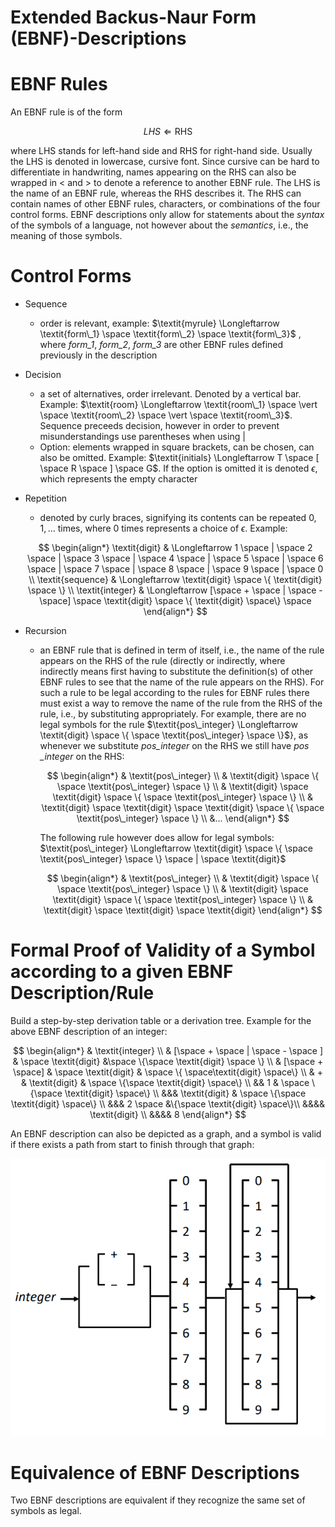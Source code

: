 # Extended Backus-Naur Form (EBNF)-Descriptions

# EBNF Rules

An EBNF rule is of the form

$$
\textit{LHS} \Longleftarrow \text{RHS}
$$

where LHS stands for left-hand side and RHS for right-hand side. Usually the LHS is denoted in lowercase, cursive font. Since cursive can be hard to differentiate in handwriting, names appearing on the RHS can also be wrapped in < and > to denote a reference to another EBNF rule. The LHS is the name of an EBNF rule, whereas the RHS describes it. The RHS can contain names of other EBNF rules, characters, or combinations of the four control forms.
EBNF descriptions only allow for statements about the *syntax* of the symbols of a language, not however about the *semantics*, i.e., the meaning of those symbols.

# Control Forms

- Sequence
    - order is relevant, example: $\textit{myrule} \Longleftarrow \textit{form\_1} \space \textit{form\_2} \space \textit{form\_3}$ , where $\textit{form\_1}$, $\textit{form\_2}$, $\textit{form\_3}$ are other EBNF rules defined previously in the description
- Decision
    - a set of alternatives, order irrelevant. Denoted by a vertical bar. Example: $\textit{room} \Longleftarrow \textit{room\_1} \space \vert \space \textit{room\_2} \space \vert \space \textit{room\_3}$. Sequence preceeds decision, however in order to prevent misunderstandings use parentheses when using |
    - Option: elements wrapped in square brackets, can be chosen, can also be omitted. Example: $\textit{initials} \Longleftarrow T \space [ \space R \space ] \space G$. If the option is omitted it is denoted $\epsilon$, which represents the empty character
- Repetition
    - denoted by curly braces, signifying its contents can be repeated $0, 1,...$ times, where 0 times represents a choice of $\epsilon$. Example:
    
    $$
    \begin{align*}
    \textit{digit} & \Longleftarrow 1 \space | \space 2 \space | \space 3 \space | \space 4 \space | \space 5 \space | \space 6 \space | \space 7 \space | \space 8 \space | \space 9 \space | \space 0 \\
    \textit{sequence} & \Longleftarrow \textit{digit} \space \{ \textit{digit} \space \} \\
    \textit{integer} & \Longleftarrow [\space + \space | \space - \space] \space \textit{digit} \space \{ \textit{digit} \space\} \space 
    \end{align*}
    $$
    
- Recursion
    - an EBNF rule that is defined in term of itself, i.e., the name of the rule appears on the RHS of the rule (directly or indirectly, where indirectly means first having to substitute the definition(s) of other EBNF rules to see that the name of the rule appears on the RHS). For such a rule to be legal according to the rules for EBNF rules there must exist a way to remove the name of the rule from the RHS of the rule, i.e., by substituting appropriately. For example, there are no legal symbols for the rule $\textit{pos\_integer} \Longleftarrow \textit{digit} \space \{ \space \textit{pos\_integer} \space \}$}, as whenever we substitute $\textit{pos\_integer}$ on the RHS we still have $\textit{pos \_integer}$ on the RHS:
        
        $$
        \begin{align*}
        & \textit{pos\_integer} \\
        & \textit{digit} \space \{ \space \textit{pos\_integer} \space \} \\
        & \textit{digit} \space \textit{digit} \space \{ \space \textit{pos\_integer} \space \} \\
        & \textit{digit} \space \textit{digit} \space \textit{digit} \space \{ \space \textit{pos\_integer} \space \} \\
        &...
        \end{align*}
        $$
        
        The following rule however does allow for legal symbols: $\textit{pos\_integer} \Longleftarrow \textit{digit} \space \{ \space \textit{pos\_integer} \space \} \space | \space \textit{digit}$
        
        $$
        \begin{align*}
        & \textit{pos\_integer} \\
        & \textit{digit} \space \{ \space \textit{pos\_integer} \space \} \\
        & \textit{digit} \space \textit{digit} \space \{ \space \textit{pos\_integer} \space \} \\
        & \textit{digit} \space \textit{digit} \space \textit{digit}
        \end{align*}
        $$
        

# Formal Proof of Validity of a Symbol according to a given EBNF Description/Rule

Build a step-by-step derivation table or a derivation tree. Example for the above EBNF description of an integer:

$$
\begin{align*}
& \textit{integer} \\
& [\space + \space | \space - \space ] & \space \textit{digit} &\space \{\space \textit{digit} \space \} \\
& [\space + \space] & \space \textit{digit} & \space \{ \space\textit{digit} \space\} \\
& + & \textit{digit} & \space \{\space \textit{digit} \space\} \\
&& 1 & \space \{\space \textit{digit} \space\} \\
&&& \textit{digit} & \space \{\space \textit{digit} \space\} \\
&&& 2 \space &\{\space \textit{digit} \space\}\\
&&&& \textit{digit} \\
&&&& 8
\end{align*}
$$

An EBNF description can also be depicted as a graph, and a symbol is valid if there exists a path from start to finish through that graph:

![2022-01-25_23-50.png](Extended%20Backus-Naur%20Form%20(EBNF)-Descriptions%20608dc7f653c9470cad3ee3791f5a0c9a/2022-01-25_23-50.png)

# Equivalence of EBNF Descriptions

Two EBNF descriptions are equivalent if they recognize the same set of symbols as legal.
